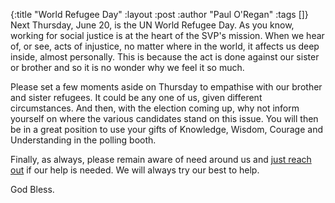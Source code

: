 {:title "World Refugee Day"
 :layout :post
 :author "Paul O'Regan"
 :tags []}
Next Thursday, June 20, is the UN World Refugee Day. As you know, working for social justice is at the heart of the SVP's mission. When we hear of, or see, acts of injustice, no matter where in the world, it affects us deep inside, almost personally. This is because the act is done against our sister or brother and so it is no wonder why we feel it so much.

Please set a few moments aside on Thursday to empathise with our brother and sister refugees. It could be any one of us, given different circumstances. And then, with the election coming up, why not inform yourself on where the various candidates stand on this issue. You will then be in a great position to use your gifts of Knowledge, Wisdom, Courage and Understanding in the polling booth.

Finally, as always, please remain aware of need around us and [just reach out](../../pages-output/contact/) if our help is needed. We will always try our best to help.

God Bless.
